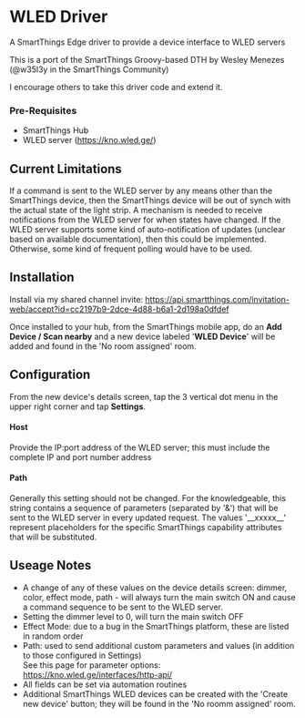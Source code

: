 # WLED Driver
A SmartThings Edge driver to provide a device interface to WLED servers

This is a port of the SmartThings Groovy-based DTH by Wesley Menezes (@w35l3y in the SmartThings Community)

I encourage others to take this driver code and extend it.

### Pre-Requisites

- SmartThings Hub
- WLED server (https://kno.wled.ge/)

## Current Limitations

If a command is sent to the WLED server by any means other than the SmartThings device, then the SmartThings device will be out of synch with the actual state of the light strip.  A mechanism is needed to receive notifications from the WLED server for when states have changed.  If the WLED server supports some kind of auto-notification of updates (unclear based on available documentation), then this could be implemented.  Otherwise, some kind of frequent polling would have to be used.

## Installation
Install via my shared channel invite:  https://api.smartthings.com/invitation-web/accept?id=cc2197b9-2dce-4d88-b6a1-2d198a0dfdef

Once installed to your hub, from the SmartThings mobile app, do an **Add Device / Scan nearby** and a new device labeled '**WLED Device**' will be added and found in the 'No room assigned' room.

## Configuration
From the new device's details screen, tap the 3 vertical dot menu in the upper right corner and tap **Settings**.  

#### Host
Provide the IP:port address of the WLED server;  this must include the complete IP and port number address

#### Path
Generally this setting should not be changed.  For the knowledgeable, this string contains a sequence of parameters (separated by '&') that will be sent to the WLED server in every updated request.  The values '\_\_xxxxx\_\_' represent placeholders for the specific SmartThings capability attributes that will be substituted.

## Useage Notes
- A change of any of these values on the device details screen: dimmer, color, effect mode, path -  will always turn the main switch ON and cause a command sequence to be sent to the WLED server. 
- Setting the dimmer level to 0, will turn the main switch OFF
- Effect Mode:  due to a bug in the SmartThings platform, these are listed in random order
- Path: used to send additional custom parameters and values (in addition to those configured in Settings)  
See this page for parameter options: https://kno.wled.ge/interfaces/http-api/
- All fields can be set via automation routines
- Additional SmartThings WLED devices can be created with the 'Create new device' button; they will be found in the 'No roomm assigned' room.

